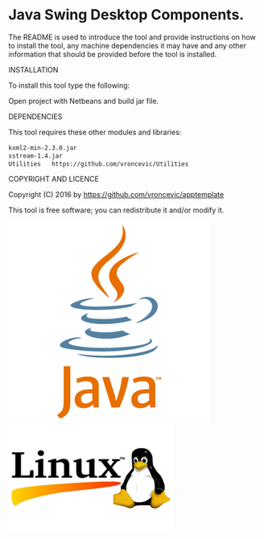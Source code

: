 Java Swing Desktop Components.
================================================================================

The README is used to introduce the tool and provide instructions on
how to install the tool, any machine dependencies it may have and any 
other information that should be provided before the tool is installed.

INSTALLATION

To install this tool type the following:

Open project with Netbeans and build jar file.

DEPENDENCIES

This tool requires these other modules and libraries:

	kxml2-min-2.3.0.jar
	xstream-1.4.jar
	Utilities   https://github.com/vroncevic/Utilities

COPYRIGHT AND LICENCE

Copyright (C) 2016 by https://github.com/vroncevic/apptemplate

This tool is free software; you can redistribute it and/or modify it.

![alt tag](https://raw.githubusercontent.com/vroncevic/apptemplate/master/java_logo.png)
![alt tag](https://raw.githubusercontent.com/vroncevic/apptemplate/master/linux_logo.png)

